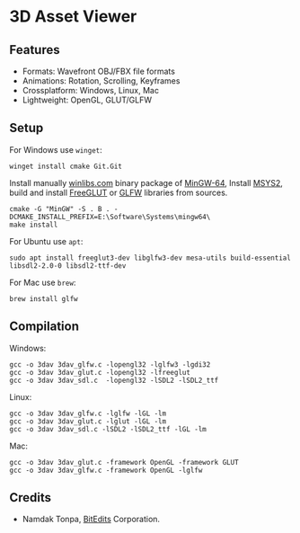 3D Asset Viewer
===============

Features
--------

* Formats: Wavefront OBJ/FBX file formats
* Animations: Rotation, Scrolling, Keyframes
* Crossplatform: Windows, Linux, Mac
* Lightweight: OpenGL, GLUT/GLFW

Setup
-----

For Windows use `winget`:

```
winget install cmake Git.Git
```

Install manually <a href="https://winlibs.com">winlibs.com</a> binary
package of <a href="https://www.mingw-w64.org">MinGW-64</a>,
Install <a href="https://www.msys2.org">MSYS2</a>, build and install
<a href="https://github.com/freeglut/freeglut">FreeGLUT</a> or
<a href="https://github.com/glfw/glfw">GLFW</a> libraries from sources.

```
cmake -G "MinGW" -S . B . -DCMAKE_INSTALL_PREFIX=E:\Software\Systems\mingw64\
make install
```

For Ubuntu use `apt`:

```
sudo apt install freeglut3-dev libglfw3-dev mesa-utils build-essential libsdl2-2.0-0 libsdl2-ttf-dev
```

For Mac use `brew`:

```
brew install glfw
```

Compilation
-----------

Windows:

```
gcc -o 3dav 3dav_glfw.c -lopengl32 -lglfw3 -lgdi32
gcc -o 3dav 3dav_glut.c -lopengl32 -lfreeglut
gcc -o 3dav 3dav_sdl.c  -lopengl32 -lSDL2 -lSDL2_ttf
```

Linux:

```
gcc -o 3dav 3dav_glfw.c -lglfw -lGL -lm
gcc -o 3dav 3dav_glut.c -lglut -lGL -lm
gcc -o 3dav 3dav_sdl.c -lSDL2 -lSDL2_ttf -lGL -lm
```

Mac:

```
gcc -o 3dav 3dav_glut.c -framework OpenGL -framework GLUT
gcc -o 3dav 3dav_glfw.c -framework OpenGL -lglfw
```

Credits
-------

* Namdak Tonpa, <a href="https://github.com/BitEdits/">BitEdits</a> Corporation.
